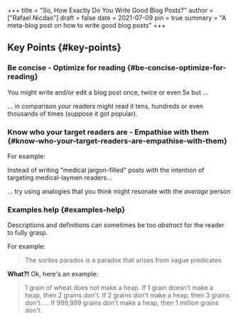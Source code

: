 +++
title = "So, How Exactly Do You Write Good Blog Posts?"
author = ["Rafael Nicdao"]
draft = false
date = 2021-07-09
pin = true
summary = "A meta-blog post on how to write good blog posts"
+++

## Key Points {#key-points}


### Be concise - Optimize for reading {#be-concise-optimize-for-reading}

You might write and/or edit a blog post once, twice or even 5x but ...

... in comparison your readers might read it tens, hundreds or even thousands of times (suppose it got popular).


### Know who your target readers are - Empathise with them {#know-who-your-target-readers-are-empathise-with-them}

For example:

Instead of writing "medical jargon-filled" posts with the intention of targeting medical-laymen readers...

... try using analogies that you think might resonate with the _average_ person


### Examples help {#examples-help}

Descriptions and definitions can sometimes be too _abstract_ for the reader to fully grasp.

For example:

> The sorites paradox is a paradox that arises from vague predicates

**What?!** Ok, here's an example:

> 1 grain of wheat does not make a heap.
> If 1 grain doesn't make a heap, then 2 grains don't.
> If 2 grains don't make a heap, then 3 grains don't.
> ...
> If 999,999 grains don't make a heap, then 1 million grains don't.
